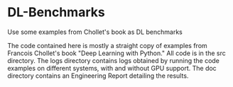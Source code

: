 # DL-Benchmarks
Use some examples from Chollet's book as DL benchmarks

The code contained here is mostly a straight copy of examples from Francois Chollet's book "Deep Learning with Python."  All code is in the src directory.  The logs directory contains logs obtained by running the code examples on different systems, with and without GPU support.  The doc directory contains an Engineering Report detailing the results.
